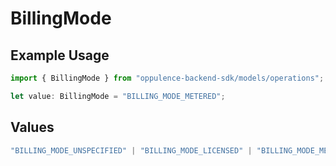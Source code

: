 # BillingMode

## Example Usage

```typescript
import { BillingMode } from "oppulence-backend-sdk/models/operations";

let value: BillingMode = "BILLING_MODE_METERED";
```

## Values

```typescript
"BILLING_MODE_UNSPECIFIED" | "BILLING_MODE_LICENSED" | "BILLING_MODE_METERED" | "BILLING_MODE_HYBRID"
```